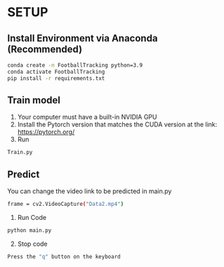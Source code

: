 # SETUP
## Install Environment via Anaconda (Recommended)
```bash
conda create -n FootballTracking python=3.9
conda activate FootballTracking 
pip install -r requirements.txt
```
## Train model
1. Your computer must have a built-in NVIDIA GPU
2. Install the Pytorch version that matches the CUDA version at the link: https://pytorch.org/
3. Run
```bash
Train.py
```
## Predict
You can change the video link to be predicted in main.py
```bash
frame = cv2.VideoCapture("Data2.mp4")
```
1. Run Code
```bash
python main.py
```
2. Stop code
```bash
Press the "q" button on the keyboard
```

